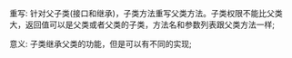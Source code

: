 重写:
    针对父子类(接口和继承)，子类方法重写父类方法。子类权限不能比父类大，返回值可以是父类或者父类的子类，方法名和参数列表跟父类方法一样;

意义:
    子类继承父类的功能，但是可以有不同的实现;